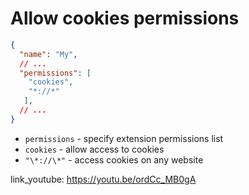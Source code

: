 # Allow cookies permissions

```json
{
  "name": "My",
  // ...
  "permissions": [
    "cookies",
    "*://*"
   ],
  // ...
}
```

- `permissions` - specify extension permissions list
- `cookies` - allow access to cookies
- `"\*://\*"` - access cookies on any website


link_youtube: https://youtu.be/ordCc_MB0gA
